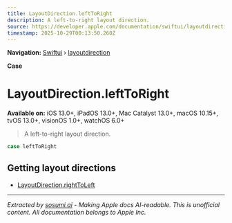```yaml
---
title: LayoutDirection.leftToRight
description: A left-to-right layout direction.
source: https://developer.apple.com/documentation/swiftui/layoutdirection/lefttoright
timestamp: 2025-10-29T00:13:50.260Z
---
```


**Navigation:** [Swiftui](/documentation/swiftui) › [layoutdirection](/documentation/swiftui/layoutdirection)

**Case**

# LayoutDirection.leftToRight

**Available on:** iOS 13.0+, iPadOS 13.0+, Mac Catalyst 13.0+, macOS 10.15+, tvOS 13.0+, visionOS 1.0+, watchOS 6.0+

> A left-to-right layout direction.

```swift
case leftToRight
```

## Getting layout directions

- [LayoutDirection.rightToLeft](/documentation/swiftui/layoutdirection/righttoleft)

---

*Extracted by [sosumi.ai](https://sosumi.ai) - Making Apple docs AI-readable.*
*This is unofficial content. All documentation belongs to Apple Inc.*
